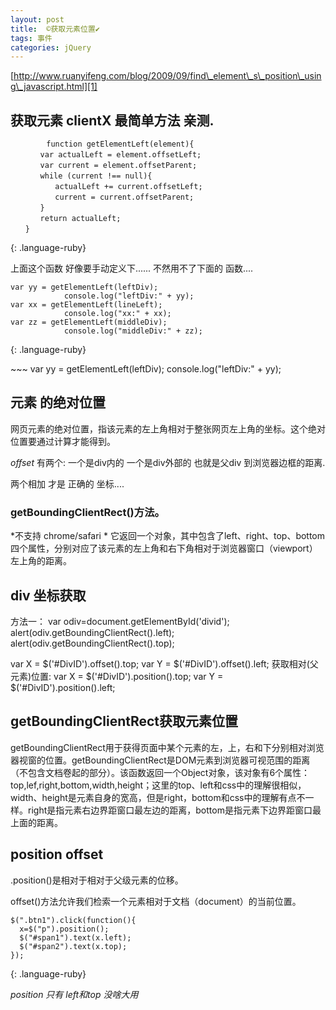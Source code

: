 ```yaml
---
layout: post
title:  ©️获取元素位置✔︎
tags: 事件
categories: jQuery
---
```




[http://www.ruanyifeng.com/blog/2009/09/find\_element\_s\_position\_using\_javascript.html][1]

## 获取元素 clientX 最简单方法 亲测.

~~~
        function getElementLeft(element){
　　　　var actualLeft = element.offsetLeft;
　　　　var current = element.offsetParent;
　　　　while (current !== null){
　　　　　　actualLeft += current.offsetLeft;
　　　　　　current = current.offsetParent;
　　　　}
　　　　return actualLeft;
　　}
~~~
{: .language-ruby}

上面这个函数 好像要手动定义下...... 不然用不了下面的 函数....
~~~
var yy = getElementLeft(leftDiv);
            console.log("leftDiv:" + yy);
var xx = getElementLeft(lineLeft);
            console.log("xx:" + xx);
var zz = getElementLeft(middleDiv);
            console.log("middleDiv:" + zz);
~~~
{: .language-ruby}


\~\~\~
var yy = getElementLeft(leftDiv);
	        console.log("leftDiv:" + yy);






## 元素 的绝对位置
网页元素的绝对位置，指该元素的左上角相对于整张网页左上角的坐标。这个绝对位置要通过计算才能得到。

*offset*
有两个:
一个是div内的
一个是div外部的  也就是父div 到浏览器边框的距离.

两个相加 才是 正确的 坐标....



### getBoundingClientRect()方法。
*不支持 chrome/safari *
它返回一个对象，其中包含了left、right、top、bottom四个属性，分别对应了该元素的左上角和右下角相对于浏览器窗口（viewport）左上角的距离。





## div 坐标获取

方法一：
var odiv=document.getElementById('divid');
alert(odiv.getBoundingClientRect().left);
alert(odiv.getBoundingClientRect().top);




var X = $('#DivID').offset().top; 
var Y = $('#DivID').offset().left; 
获取相对(父元素)位置: 
var X = $('#DivID').position().top; 
var Y = $('#DivID').position().left; 



## getBoundingClientRect获取元素位置

getBoundingClientRect用于获得页面中某个元素的左，上，右和下分别相对浏览器视窗的位置。getBoundingClientRect是DOM元素到浏览器可视范围的距离（不包含文档卷起的部分）。该函数返回一个Object对象，该对象有6个属性：top,lef,right,bottom,width,height；这里的top、left和css中的理解很相似，width、height是元素自身的宽高，但是right，bottom和css中的理解有点不一样。right是指元素右边界距窗口最左边的距离，bottom是指元素下边界距窗口最上面的距离。










## position offset

.position()是相对于相对于父级元素的位移。

offset()方法允许我们检索一个元素相对于文档（document）的当前位置。

~~~
$(".btn1").click(function(){
  x=$("p").position();
  $("#span1").text(x.left);
  $("#span2").text(x.top);
});
~~~
{: .language-ruby}


*position 只有 left和top 没啥大用*






[1]:	http://www.ruanyifeng.com/blog/2009/09/find_element_s_position_using_javascript.html